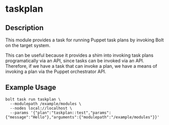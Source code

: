 # taskplan


## Description

This module provides a task for running Puppet task plans by invoking Bolt on the target system.

This can be useful because it provides a shim into invoking task plans programatically via an API, since tasks can be invoked via an API. Therefore, if we have a task that can invoke a plan, we have a means of invoking a plan via the Puppet orchestrator API.

## Example Usage

```
bolt task run taskplan \
  --modulepath /example/modules \
  --nodes local://localhost \
  --params '{"plan":"taskplan::test","params":{"message":"Hello"},"arguments":{"modulepath":"/example/modules"}}'
```
